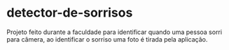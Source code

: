 # detector-de-sorrisos
Projeto feito durante a faculdade para identificar quando uma pessoa sorri para câmera, ao identificar o sorriso uma foto é tirada pela aplicação.
